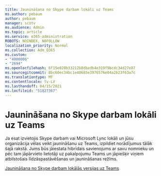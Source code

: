 ```yaml
---
title: Jaunināšana no Skype darbam lokāli uz Teams
ms.author: pebaum
author: pebaum
manager: scotv
ms.audience: Admin
ms.topic: article
ms.service: o365-administration
ROBOTS: NOINDEX, NOFOLLOW
localization_priority: Normal
ms.collection: Adm_O365
ms.custom:
- "4000006"
- "2694"
ms.openlocfilehash: 6f15e028b33212b8dbedb4e319f9bcdc34d27e87
ms.sourcegitcommit: 8bc60ec34bc1e40685e3976576e04a2623f63a7c
ms.translationtype: MT
ms.contentlocale: lv-LV
ms.lasthandoff: 04/15/2021
ms.locfileid: "51827367"
---
```

# <a name="upgrade-from-skype-for-business-on-premises-to-teams"></a>Jaunināšana no Skype darbam lokāli uz Teams

Ja esat izvietojis Skype darbam vai Microsoft Lync lokāli un jūsu organizācija vēlas veikt jaunināšanu uz Teams, izpildiet norādījumus tālāk šajā rakstā. Jums būs jāiestata hibrīdais savienojums ar savu nomnieku un pēc tam jāpārvieto lietotāji uz pakalpojumu Teams un jāpiešķir viņiem atbilstošais līdzāspastāvēšanas un jaunināšanas režīms. 

[Jaunināšana no Skype darbam lokālās versijas uz Teams](https://docs.microsoft.com/MicrosoftTeams/upgrade-to-teams-execute-skypeforbusinesshybridonprem)

